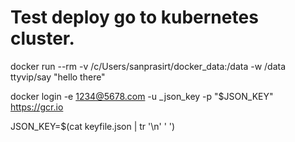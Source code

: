 # Test deploy go to kubernetes cluster.

docker run --rm -v /c/Users/sanprasirt/docker_data:/data -w /data ttyvip/say "hello there"

docker login -e 1234@5678.com -u _json_key -p "$JSON_KEY" https://gcr.io

JSON_KEY=$(cat keyfile.json | tr '\n' ' ')

